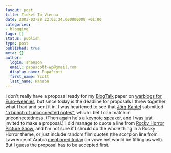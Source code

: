 ```yaml
---
layout: post
title: Ticket To Vienna
date: 2003-02-28 22:02:24.000000000 +01:00
categories:
- blogging
tags: []
status: publish
type: post
published: true
meta: {}
author:
  login: shanson
  email: papascott-wp@gmail.com
  display_name: PapaScott
  first_name: Scott
  last_name: Hanson
---
```

<p>I don't really have a proposal ready for my <a title="BlogTalk - A European Weblog-Conference" href="http://blogtalk.net/">BlogTalk</a> paper on <a href="http://www.papascott.de/2003/02/11/2098.php">warblogs for Euro-weenies</a>, but since today is the deadline for proposals I threw together what I had and sent it in. I was heartened to see that <a href="http://www.schockwellenreiter.de/">Jörg Kantel</a> submitted <a href="http://www.schockwellenreiter.de/2003/02/28.html#00577">"a bunch of unconnected notes"</a>, which I bet I can match in unconnectedness. (Then again he's a keynote speaker, and I was just invited to make a proposal.) I did manage to quote a line from <a title="Lost in time, and lost in space, and meaning" href="http://www.rockyhorror.com/">Rocky Horror Picture Show</a>, and I'm not sure if I should do the whole thing in a Rocky Horror theme, or just include random film quotes (the scorpion line from Lawrence of Arabia <a title="Thy mother mated with a scorpion!" href="http://vowe.net/archives/003043.html">mentioned today</a> on vowe.net would be fitting as well). But I guess the proposal has to be accepted first.</p>
